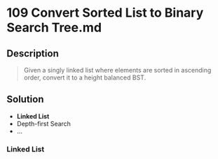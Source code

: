 # 109 Convert Sorted List to Binary Search Tree.md

## Description
> Given a singly linked list where elements are sorted in ascending order, 
> convert it to a height balanced BST.



## Solution
- **Linked List**
- Depth-first Search
- ...

### Linked List
```

```
